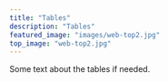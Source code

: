 ```yaml
---
title: "Tables"
description: "Tables"
featured_image: "images/web-top2.jpg"
top_image: "web-top2.jpg"
---
```

Some text about the tables if needed.

